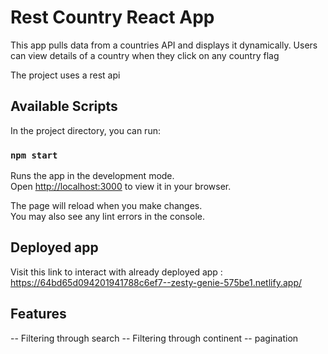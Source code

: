 # Rest Country React App

This app pulls data from a countries API and displays it dynamically. Users can view details of a country when they click on any country flag


The project uses a rest api 


## Available Scripts

In the project directory, you can run:

### `npm start`

Runs the app in the development mode.\
Open [http://localhost:3000](http://localhost:3000) to view it in your browser.

The page will reload when you make changes.\
You may also see any lint errors in the console.

## Deployed app

Visit this link to interact with already deployed app : https://64bd65d094201941788c6ef7--zesty-genie-575be1.netlify.app/

## Features

-- Filtering through search
-- Filtering through continent
-- pagination
